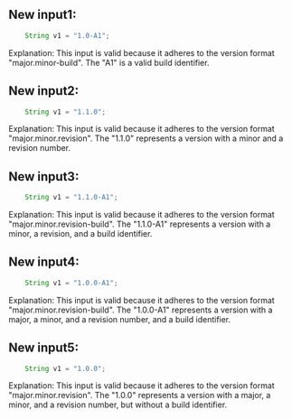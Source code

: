## New input1:
```java
    String v1 = "1.0-A1";
```
Explanation: This input is valid because it adheres to the version format "major.minor-build". The "A1" is a valid build identifier.

## New input2:
```java
    String v1 = "1.1.0";
```
Explanation: This input is valid because it adheres to the version format "major.minor.revision". The "1.1.0" represents a version with a minor and a revision number.

## New input3:
```java
    String v1 = "1.1.0-A1";
```
Explanation: This input is valid because it adheres to the version format "major.minor.revision-build". The "1.1.0-A1" represents a version with a minor, a revision, and a build identifier.

## New input4:
```java
    String v1 = "1.0.0-A1";
```
Explanation: This input is valid because it adheres to the version format "major.minor.revision-build". The "1.0.0-A1" represents a version with a major, a minor, and a revision number, and a build identifier.

## New input5:
```java
    String v1 = "1.0.0";
```
Explanation: This input is valid because it adheres to the version format "major.minor.revision". The "1.0.0" represents a version with a major, a minor, and a revision number, but without a build identifier.

